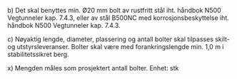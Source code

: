 b) Det skal benyttes min. Ø20 mm bolt av rustfritt stål iht. håndbok N500 Vegtunneler kap. 7.4.3, eller av stål B500NC med korrosjonsbeskyttelse iht. håndbok N500 Vegtunneler kap. 7.4.3.

c) Nøyaktig lengde, diameter, plassering og antall bolter skal tilpasses skilt- og utstyrsleveranser.
Bolter skal være med forankringslengde min. 1,0 m i stabilitetssikret berg.

x) Mengden måles som prosjektert antall bolter. Enhet: stk

